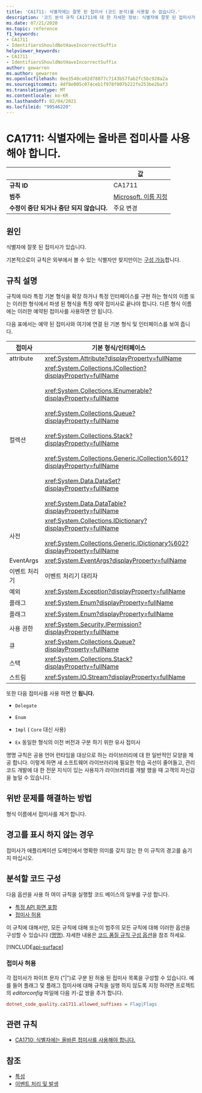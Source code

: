 ```yaml
---
title: 'CA1711: 식별자에는 잘못 된 접미사 (코드 분석)를 사용할 수 없습니다.'
description: '코드 분석 규칙 CA1711에 대 한 자세한 정보: 식별자에 잘못 된 접미사가 없어야 합니다.'
ms.date: 07/21/2020
ms.topic: reference
f1_keywords:
- CA1711
- IdentifiersShouldNotHaveIncorrectSuffix
helpviewer_keywords:
- CA1711
- IdentifiersShouldNotHaveIncorrectSuffix
author: gewarren
ms.author: gewarren
ms.openlocfilehash: 0ee3540ce02d78077c7143b57fab2fc5bc928a2a
ms.sourcegitcommit: 4df8e005c074ceb1f978f007b222fe253be2baf3
ms.translationtype: MT
ms.contentlocale: ko-KR
ms.lasthandoff: 02/04/2021
ms.locfileid: "99546220"
---
```

# <a name="ca1711-identifiers-should-not-have-incorrect-suffix"></a>CA1711: 식별자에는 올바른 접미사를 사용해야 합니다.

| | 값 |
|-|-|
| **규칙 ID** |CA1711|
| **범주** |[Microsoft. 이름 지정](naming-warnings.md)|
| **수정이 중단 되거나 중단 되지 않습니다.** |주요 변경|

## <a name="cause"></a>원인

식별자에 잘못 된 접미사가 있습니다.

기본적으로이 규칙은 외부에서 볼 수 있는 식별자만 찾지만이는 [구성 가능](#configure-code-to-analyze)합니다.

## <a name="rule-description"></a>규칙 설명

규칙에 따라 특정 기본 형식을 확장 하거나 특정 인터페이스를 구현 하는 형식의 이름 또는 이러한 형식에서 파생 된 형식을 특정 예약 접미사로 끝나야 합니다. 다른 형식 이름에는 이러한 예약된 접미사를 사용하면 안 됩니다.

다음 표에서는 예약 된 접미사와 여기에 연결 된 기본 형식 및 인터페이스를 보여 줍니다.

|접미사|기본 형식/인터페이스|
|------------|--------------------------|
|attribute|<xref:System.Attribute?displayProperty=fullName>|
|컬렉션|<xref:System.Collections.ICollection?displayProperty=fullName><br/><br/><xref:System.Collections.IEnumerable?displayProperty=fullName><br/><br/><xref:System.Collections.Queue?displayProperty=fullName><br/><br/><xref:System.Collections.Stack?displayProperty=fullName><br/><br/><xref:System.Collections.Generic.ICollection%601?displayProperty=fullName><br/><br/><xref:System.Data.DataSet?displayProperty=fullName><br/><br/><xref:System.Data.DataTable?displayProperty=fullName>|
|사전|<xref:System.Collections.IDictionary?displayProperty=fullName><br/><br/><xref:System.Collections.Generic.IDictionary%602?displayProperty=fullName>|
|EventArgs|<xref:System.EventArgs?displayProperty=fullName>|
|이벤트 처리기|이벤트 처리기 대리자|
|예외|<xref:System.Exception?displayProperty=fullName>|
|플래그|<xref:System.Enum?displayProperty=fullName>|
|플래그|<xref:System.Enum?displayProperty=fullName>|
|사용 권한|<xref:System.Security.IPermission?displayProperty=fullName>|
|큐|<xref:System.Collections.Queue?displayProperty=fullName>|
|스택|<xref:System.Collections.Stack?displayProperty=fullName>|
|스트림|<xref:System.IO.Stream?displayProperty=fullName>|

또한 다음 접미사를 사용 하면 안 **됩니다.**

- `Delegate`

- `Enum`

- `Impl` ( `Core` 대신 사용)

- `Ex` 동일한 형식의 이전 버전과 구분 하기 위한 유사 접미사

명명 규칙은 공용 언어 런타임을 대상으로 하는 라이브러리에 대 한 일반적인 모양을 제공 합니다. 이렇게 하면 새 소프트웨어 라이브러리에 필요한 학습 곡선이 줄어들고, 관리 코드 개발에 대 한 전문 지식이 있는 사용자가 라이브러리를 개발 했을 때 고객의 자신감을 높일 수 있습니다.

## <a name="how-to-fix-violations"></a>위반 문제를 해결하는 방법

형식 이름에서 접미사를 제거 합니다.

## <a name="when-to-suppress-warnings"></a>경고를 표시 하지 않는 경우

접미사가 애플리케이션 도메인에서 명확한 의미를 갖지 않는 한 이 규칙의 경고를 숨기지 마십시오.

## <a name="configure-code-to-analyze"></a>분석할 코드 구성

다음 옵션을 사용 하 여이 규칙을 실행할 코드 베이스의 일부를 구성 합니다.

- [특정 API 화면 포함](#include-specific-api-surfaces)
- [접미사 허용](#allow-suffixes)

이 규칙에 대해서만, 모든 규칙에 대해 또는이 범주의 모든 규칙에 대해 이러한 옵션을 구성할 수 있습니다 ([명명](naming-warnings.md)). 자세한 내용은 [코드 품질 규칙 구성 옵션](../code-quality-rule-options.md)을 참조 하세요.

[!INCLUDE[api-surface](~/includes/code-analysis/api-surface.md)]

### <a name="allow-suffixes"></a>접미사 허용

각 접미사가 파이프 문자 ("|")로 구분 된 허용 된 접미사 목록을 구성할 수 있습니다. 예를 들어 플래그 및 플래그 접미사에 대해 규칙을 실행 하지 않도록 지정 하려면 프로젝트의 *editorconfig* 파일에 다음 키-값 쌍을 추가 합니다.

```ini
dotnet_code_quality.ca1711.allowed_suffixes = Flag|Flags
```

## <a name="related-rules"></a>관련 규칙

- [CA1710: 식별자에는 올바른 접미사를 사용해야 합니다.](ca1710.md)

## <a name="see-also"></a>참조

- [특성](../../../standard/design-guidelines/attributes.md)
- [이벤트 처리 및 발생](../../../standard/events/index.md)

